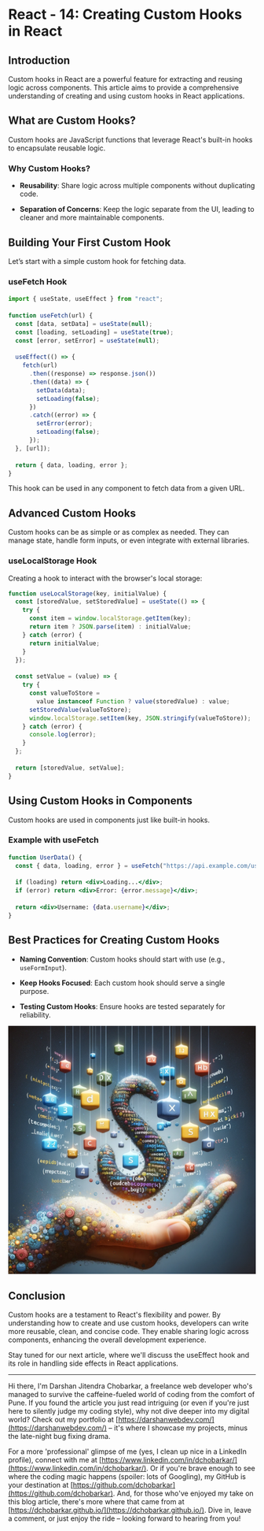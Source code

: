 # React - 14: Creating Custom Hooks in React

## Introduction

Custom hooks in React are a powerful feature for extracting and reusing logic across components. This article aims to provide a comprehensive understanding of creating and using custom hooks in React applications.

## What are Custom Hooks?

Custom hooks are JavaScript functions that leverage React's built-in hooks to encapsulate reusable logic.

### Why Custom Hooks?

- **Reusability**: Share logic across multiple components without duplicating code.

- **Separation of Concerns**: Keep the logic separate from the UI, leading to cleaner and more maintainable components.

## Building Your First Custom Hook

Let’s start with a simple custom hook for fetching data.

### useFetch Hook

```jsx
import { useState, useEffect } from "react";

function useFetch(url) {
  const [data, setData] = useState(null);
  const [loading, setLoading] = useState(true);
  const [error, setError] = useState(null);

  useEffect(() => {
    fetch(url)
      .then((response) => response.json())
      .then((data) => {
        setData(data);
        setLoading(false);
      })
      .catch((error) => {
        setError(error);
        setLoading(false);
      });
  }, [url]);

  return { data, loading, error };
}
```

This hook can be used in any component to fetch data from a given URL.

## Advanced Custom Hooks

Custom hooks can be as simple or as complex as needed. They can manage state, handle form inputs, or even integrate with external libraries.

### useLocalStorage Hook

Creating a hook to interact with the browser's local storage:

```jsx
function useLocalStorage(key, initialValue) {
  const [storedValue, setStoredValue] = useState(() => {
    try {
      const item = window.localStorage.getItem(key);
      return item ? JSON.parse(item) : initialValue;
    } catch (error) {
      return initialValue;
    }
  });

  const setValue = (value) => {
    try {
      const valueToStore =
        value instanceof Function ? value(storedValue) : value;
      setStoredValue(valueToStore);
      window.localStorage.setItem(key, JSON.stringify(valueToStore));
    } catch (error) {
      console.log(error);
    }
  };

  return [storedValue, setValue];
}
```

## Using Custom Hooks in Components

Custom hooks are used in components just like built-in hooks.

### Example with useFetch

```jsx
function UserData() {
  const { data, loading, error } = useFetch("https://api.example.com/user");

  if (loading) return <div>Loading...</div>;
  if (error) return <div>Error: {error.message}</div>;

  return <div>Username: {data.username}</div>;
}
```

## Best Practices for Creating Custom Hooks

- **Naming Convention**: Custom hooks should start with use (e.g., `useFormInput`).

- **Keep Hooks Focused**: Each custom hook should serve a single purpose.

- **Testing Custom Hooks**: Ensure hooks are tested separately for reliability.

![React Concepts](images/react_blog_14.png "Creating Custom Hooks")

## Conclusion

Custom hooks are a testament to React's flexibility and power. By understanding how to create and use custom hooks, developers can write more reusable, clean, and concise code. They enable sharing logic across components, enhancing the overall development experience.

Stay tuned for our next article, where we'll discuss the useEffect hook and its role in handling side effects in React applications.

---

Hi there, I'm Darshan Jitendra Chobarkar, a freelance web developer who's managed to survive the caffeine-fueled world of coding from the comfort of Pune. If you found the article you just read intriguing (or even if you're just here to silently judge my coding style), why not dive deeper into my digital world? Check out my portfolio at [https://darshanwebdev.com/](https://darshanwebdev.com/) – it's where I showcase my projects, minus the late-night bug fixing drama.

For a more 'professional' glimpse of me (yes, I clean up nice in a LinkedIn profile), connect with me at [https://www.linkedin.com/in/dchobarkar/](https://www.linkedin.com/in/dchobarkar/). Or if you're brave enough to see where the coding magic happens (spoiler: lots of Googling), my GitHub is your destination at [https://github.com/dchobarkar](https://github.com/dchobarkar). And, for those who've enjoyed my take on this blog article, there's more where that came from at [https://dchobarkar.github.io/](https://dchobarkar.github.io/). Dive in, leave a comment, or just enjoy the ride – looking forward to hearing from you!
